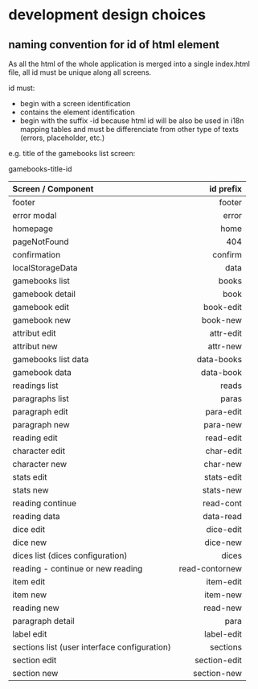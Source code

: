 # development design choices

## naming convention for id of html element

As all the html of the whole application is merged into a single index.html file, all id must be unique along all screens.

id must:
* begin with a screen identification
* contains the element identification
* begin with the suffix -id because html id will be also be used in i18n mapping tables and must be differenciate from other type of texts (errors, placeholder, etc.)

e.g. title of the gamebooks list screen:

gamebooks-title-id

| Screen / Component                           | id prefix      |
| :------------------------------------------- | -------------: |
| footer                                       | footer         |
| error modal                                  | error          |
| homepage                                     | home           |
| pageNotFound                                 | 404            |
| confirmation                                 | confirm        |
| localStorageData                             | data           |
| gamebooks list                               | books          |
| gamebook detail                              | book           |
| gamebook edit                                | book-edit      |
| gamebook new                                 | book-new       |
| attribut edit                                | attr-edit      |
| attribut new                                 | attr-new       |
| gamebooks list data                          | data-books     |
| gamebook data                                | data-book      |
| readings list                                | reads          |
| paragraphs list                              | paras          |
| paragraph edit                               | para-edit      |
| paragraph new                                | para-new       |
| reading edit                                 | read-edit      |
| character edit                               | char-edit      |
| character new                                | char-new       |
| stats edit                                   | stats-edit     |
| stats new                                    | stats-new      |
| reading continue                             | read-cont      |
| reading data                                 | data-read      |
| dice edit                                    | dice-edit      |
| dice new                                     | dice-new       |
| dices list (dices configuration)             | dices          |
| reading - continue or new reading            | read-contornew |
| item edit                                    | item-edit      |
| item new                                     | item-new       |
| reading new                                  | read-new       |
| paragraph detail                             | para           |
| label edit                                   | label-edit     |
| sections list (user interface configuration) | sections       |
| section edit                                 | section-edit   |
| section new                                  | section-new    |
